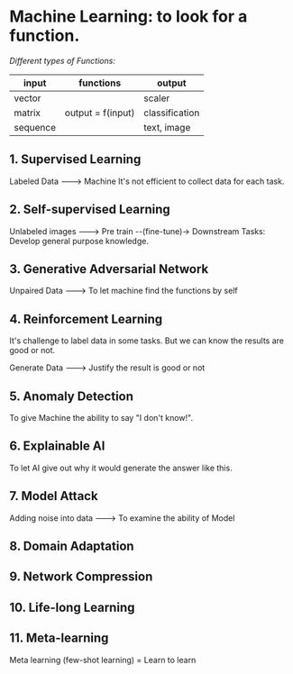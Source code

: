 # **Machine Learning**: to look for a **function**.

*Different types of Functions:*

| input    | functions         | output         |
| -------- | ----------------- | -------------- |
| vector   |                   | scaler         |
| matrix   | output = f(input) | classification |
| sequence |                   | text, image    |

## 1. Supervised Learning

Labeled Data ---> Machine
	It's not efficient to collect data for each task.
## 2. Self-supervised Learning 

Unlabeled images ---> Pre train --(fine-tune)-> Downstream Tasks:
	Develop general purpose knowledge.

## 3. Generative Adversarial Network

Unpaired Data ---> To let machine find the functions by self

## 4. Reinforcement Learning

It's challenge to label data in some tasks.
But we can know the results are good or not.

Generate Data ---> Justify the result is good or not

## 5. Anomaly Detection

To give Machine the ability to say "I don't know!".

## 6. Explainable AI

To let AI give out why it would generate the answer like this.

## 7. Model Attack

Adding noise into data ---> To examine the ability of Model

## 8. Domain Adaptation

## 9. Network Compression

## 10. Life-long Learning 

## 11. Meta-learning 

Meta learning (few-shot learning) = Learn to learn

